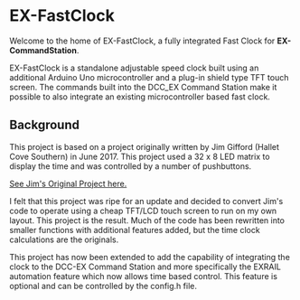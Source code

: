 # EX-FastClock

Welcome to the home of EX-FastClock, a fully integrated Fast Clock for **EX-CommandStation**. 

EX-FastClock is a standalone adjustable speed clock built using an additional Arduino Uno microcontroller and a plug-in shield type TFT touch screen.  The commands built into the DCC_EX Command Station make it possible to also integrate an existing microcontroller based fast clock.

## Background

This project is based on a project originally written by Jim Gifford (Hallet Cove Southern) in June 2017.  This project used a 32 x 8 LED matrix to display the time and was controlled by a number of pushbuttons.

[See Jim's Original Project here.](https://www.hallettcovesouthern.com/track-plan-design-info/arduino-projects/fast-clock/)

I felt that this project was ripe for an update and decided to convert Jim's code to operate using a cheap TFT/LCD touch screen to run on my own layout. This project is the result.  Much of the code has been rewritten into smaller functions with additional features added, but the time clock calculations are the originals.

This project has now been extended to add the capability of integrating the clock to the DCC-EX 
Command Station and more specifically the EXRAIL automation feature which now allows time based 
control. This feature is optional and can be controlled by the config.h file.

